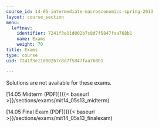 ```yaml
---
course_id: 14-05-intermediate-macroeconomics-spring-2013
layout: course_section
menu:
  leftnav:
    identifier: 7241f3e11d002b7c8d7f5847faa768b1
    name: Exams
    weight: 70
title: Exams
type: course
uid: 7241f3e11d002b7c8d7f5847faa768b1

---
```


Solutions are not available for these exams.

[14.05 Midterm (PDF)]({{< baseurl >}}/sections/exams/mit14_05s13_midterm)

[14.05 Final Exam (PDF)]({{< baseurl >}}/sections/exams/mit14_05s13_finalexam)